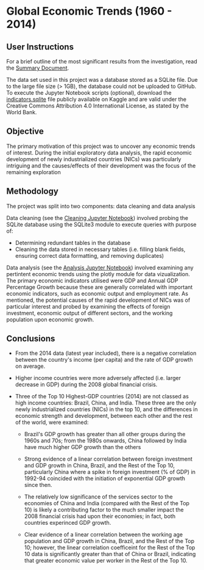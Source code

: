 # Global Economic Trends (1960 - 2014)

## User Instructions
For a brief outline of the most significant results from the investigation, read the [Summary Document](https://github.com/dilraj451/WDI-Analysis/blob/main/summary_document.ipynb).

The data set used in this project was a database stored as a SQLite file. Due to the large file size (> 1GB), the database could not be uploaded to GitHub. To execute the Jupyter Notebook scripts (optional), download the [indicators.sqlite](https://www.kaggle.com/datasets/psycon/world-development-indicators/download?datasetVersionNumber=21) file publicly available on Kaggle and are valid under the Creative Commons Attribution 4.0 International License, as stated by the World Bank.

## Objective
The primary motivation of this project was to uncover any economic trends of interest. During the initial exploratory data analysis, the rapid economic development of newly industrialized countries (NICs) was particularly intriguing and the causes/effects of their development was the focus of the remaining exploration

## Methodology
The project was split into two components: data cleaning and data analysis

Data cleaning (see the [Cleaning Jupyter Notebook](https://github.com/dilraj451/WDI-Analysis/blob/main/cleaning.ipynb)) involved probing the SQLite database using the SQLite3 module to execute queries with purpose of:

* Determining redundant tables in the database
* Cleaning the data stored in necessary tables (i.e. filling blank fields, ensuring correct data formatting, and removing duplicates)

Data analysis (see the [Analysis Jupyter Notebook](https://github.com/dilraj451/WDI-Analysis/blob/main/analysis.ipynb)) involved examining any pertintent economic trends using the plotly module for data vizualization. The primary economic indicators utilised were GDP and Annual GDP Percentage Growth because these are generally correlated with important economic indicators, such as economic output and employment rate. As mentioned, the potential causes of the rapid development of NICs was of particular interest and probed by examining the effects of foreign investment, economic output of different sectors, and the working population upon economic growth.

## Conclusions
* From the 2014 data (latest year included), there is a negative correlation between the country's income (per capita) and the rate of GDP growth on average.

* Higher income countries were more adversely affected (i.e. larger decrease in GDP) during the 2008 global financial crisis.

* Three of the Top 10 Highest-GDP countries (2014) are not classed as high income countries: Brazil, China, and India. These three are the only newly industrialized countries (NICs) in the top 10, and the differences in economic strength and development, between each other and the rest of the world, were examined:
    * Brazil's GDP growth has greater than all other groups during the 1960s and 70s; from the 1980s onwards, China followed by India have much higher GDP growth than the others

    * Strong evidence of a linear correlation between foreign investment and GDP growth in China, Brazil, and the Rest of the Top 10, particularly China where a spike in foreign investment (% of GDP) in 1992-94 coincided with the initiation of exponential GDP growth since then.

    * The relatively low significance of the services sector to the economies of China and India (compared with the Rest of the Top 10) is likely a contributing factor to the much smaller impact the 2008 financial crisis had upon their economies; in fact, both countries experinced GDP growth.
    
    * Clear evidence of a linear correlation between the working age population and GDP growth in China, Brazil, and the Rest of the Top 10; however, the linear correlation coefficeint for the Rest of the Top 10 data is significantly greater than that of China or Brazil, indicating that greater economic value per worker in the Rest of the Top 10.